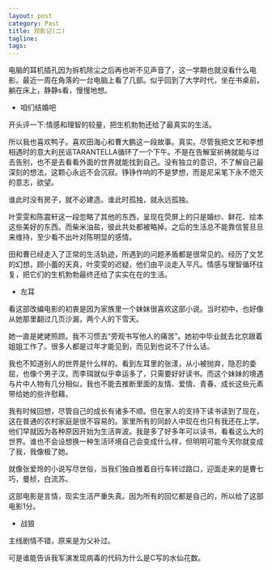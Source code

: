 ```yaml
---
layout: post
category: Past
title: 观影记(二)
tagline:
tags: 
---
```


电脑的耳机插孔因为拆机除尘之后再也听不见声音了，这一学期也就没看什么电影。最近一周在角落的一台电脑上看了几部。似乎回到了大学时代，坐在书桌前，躺在床上，静静s看，慢慢地想。

- 咱们结婚吧

开头评一下:情感和理智的较量，把生机勃勃还给了最真实的生活。

所以我也喜欢鸭子。喜欢田海心和曹大鹏这一段故事。真实。尽管我把文艺和李想相遇时的意大利民谣TARANTELLA循环了一个下午。不是在告解室祈祷就能与过去告别，也不是去看看外面的世界就能找到自己。没有独立的意识，不了解自己最深刻的想法，这颗心永远不会沉寂。铮铮作响的不是梦想，而是尼采笔下永不熄灭的意志，欲望。

谁此时没有房子，就不必建造。谁此时孤独，就永远孤独。

叶雯雯和陈震轩这一段忽略了其他的东西，呈现在荧屏上的只是婚纱、鲜花、绘本这些美好的东西。而柴米油盐，彼此共处都被略掉。之后的生活总不能靠信誓旦旦来维持，至少看不出叶对陈明显的感情。

田和曹已经走入了正常的生活轨迹，所遇到的问题矛盾都是很常见的。经历了文艺的幻想，顾小蕾的天真，叶雯雯的迟疑，他们由平淡走入平凡。情感与理智循环往复，把它们的生机勃勃最终还给了实实在在的生活。

- 左耳

看这部改编电影的初衷是因为家族里一个妹妹很喜欢这部小说。当时初中，也好像从她那里翻过几页沙漏，两个人的下雪天。

她一直是姥姥照顾。我不习惯去“旁观书写他人的痛苦”。她初中毕业就去北京跟着姐姐工作了。很多人都是过年才能见到，而见到也说不了什么话。

我也不知道别人的世界是什么样的。看到左耳里的张漾，从小被抛弃，隐忍的委屈，也像个男子汉。而李珥就似乎幸运多了，只需要好好读书。而这个妹妹的境遇与片中人物有几分相似，我也不能去推断里面的友情、爱情、青春、成长这些元素带给她的些许慰藉。

我有时候回想，尽管自己的成长有诸多不顺。但在家人的支持下读书读到了现在，这在普通的农村家庭是很不容易的。家里所有的同龄人中现在也只有我还在上学。他们早就因为各种原因开始为生活奔波。我是多了好多年可以读书，看看这么大的世界。谁也不会设想换一种生活环境自己会变成什么样，但明明可能今天你就变成了我，我像极了她。

就像张爱玲的小说写尽世俗，当我们独自推着自行车转过路口，迎面走来的是曹七巧，曼桢，白流苏。

这部电影是言情，现实生活严重失真。因为所有的回忆都是自己的，所以给了这部电影1分。


- 战狼

主线剧情不错，原来是为父补过。

可是谁能告诉我军演发现病毒的代码为什么是C写的水仙花数。